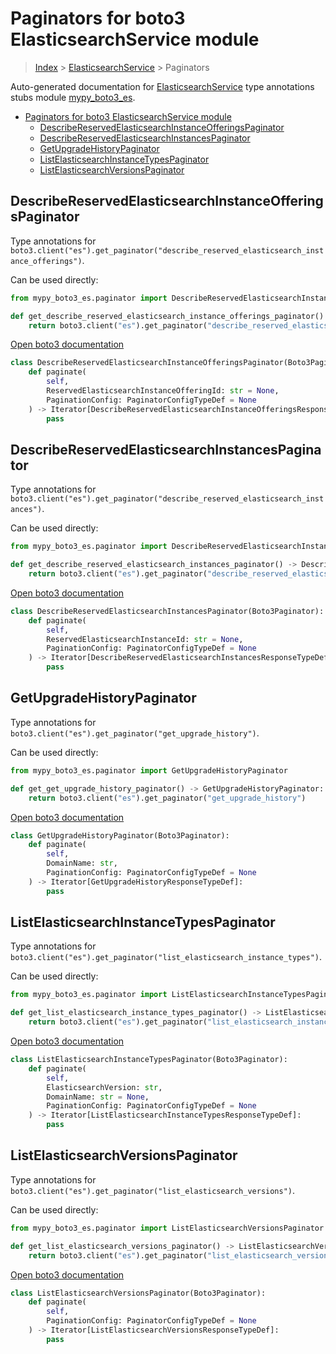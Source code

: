 # Paginators for boto3 ElasticsearchService module

> [Index](../README.md) > [ElasticsearchService](./README.md) > Paginators

Auto-generated documentation for [ElasticsearchService](https://boto3.amazonaws.com/v1/documentation/api/latest/reference/services/es.html#ElasticsearchService)
type annotations stubs module [mypy_boto3_es](https://pypi.org/project/mypy-boto3-es/).

- [Paginators for boto3 ElasticsearchService module](#paginators-for-boto3-elasticsearchservice-module)
  - [DescribeReservedElasticsearchInstanceOfferingsPaginator](#describereservedelasticsearchinstanceofferingspaginator)
  - [DescribeReservedElasticsearchInstancesPaginator](#describereservedelasticsearchinstancespaginator)
  - [GetUpgradeHistoryPaginator](#getupgradehistorypaginator)
  - [ListElasticsearchInstanceTypesPaginator](#listelasticsearchinstancetypespaginator)
  - [ListElasticsearchVersionsPaginator](#listelasticsearchversionspaginator)

## DescribeReservedElasticsearchInstanceOfferingsPaginator

Type annotations for `boto3.client("es").get_paginator("describe_reserved_elasticsearch_instance_offerings")`.

Can be used directly:

```python
from mypy_boto3_es.paginator import DescribeReservedElasticsearchInstanceOfferingsPaginator

def get_describe_reserved_elasticsearch_instance_offerings_paginator() -> DescribeReservedElasticsearchInstanceOfferingsPaginator:
    return boto3.client("es").get_paginator("describe_reserved_elasticsearch_instance_offerings")
```

[Open boto3 documentation](https://boto3.amazonaws.com/v1/documentation/api/latest/reference/services/es.html#ElasticsearchService.Paginator.DescribeReservedElasticsearchInstanceOfferings)

```python
class DescribeReservedElasticsearchInstanceOfferingsPaginator(Boto3Paginator):
    def paginate(
        self,
        ReservedElasticsearchInstanceOfferingId: str = None,
        PaginationConfig: PaginatorConfigTypeDef = None
    ) -> Iterator[DescribeReservedElasticsearchInstanceOfferingsResponseTypeDef]:
        pass
```
## DescribeReservedElasticsearchInstancesPaginator

Type annotations for `boto3.client("es").get_paginator("describe_reserved_elasticsearch_instances")`.

Can be used directly:

```python
from mypy_boto3_es.paginator import DescribeReservedElasticsearchInstancesPaginator

def get_describe_reserved_elasticsearch_instances_paginator() -> DescribeReservedElasticsearchInstancesPaginator:
    return boto3.client("es").get_paginator("describe_reserved_elasticsearch_instances")
```

[Open boto3 documentation](https://boto3.amazonaws.com/v1/documentation/api/latest/reference/services/es.html#ElasticsearchService.Paginator.DescribeReservedElasticsearchInstances)

```python
class DescribeReservedElasticsearchInstancesPaginator(Boto3Paginator):
    def paginate(
        self,
        ReservedElasticsearchInstanceId: str = None,
        PaginationConfig: PaginatorConfigTypeDef = None
    ) -> Iterator[DescribeReservedElasticsearchInstancesResponseTypeDef]:
        pass
```
## GetUpgradeHistoryPaginator

Type annotations for `boto3.client("es").get_paginator("get_upgrade_history")`.

Can be used directly:

```python
from mypy_boto3_es.paginator import GetUpgradeHistoryPaginator

def get_get_upgrade_history_paginator() -> GetUpgradeHistoryPaginator:
    return boto3.client("es").get_paginator("get_upgrade_history")
```

[Open boto3 documentation](https://boto3.amazonaws.com/v1/documentation/api/latest/reference/services/es.html#ElasticsearchService.Paginator.GetUpgradeHistory)

```python
class GetUpgradeHistoryPaginator(Boto3Paginator):
    def paginate(
        self,
        DomainName: str,
        PaginationConfig: PaginatorConfigTypeDef = None
    ) -> Iterator[GetUpgradeHistoryResponseTypeDef]:
        pass
```
## ListElasticsearchInstanceTypesPaginator

Type annotations for `boto3.client("es").get_paginator("list_elasticsearch_instance_types")`.

Can be used directly:

```python
from mypy_boto3_es.paginator import ListElasticsearchInstanceTypesPaginator

def get_list_elasticsearch_instance_types_paginator() -> ListElasticsearchInstanceTypesPaginator:
    return boto3.client("es").get_paginator("list_elasticsearch_instance_types")
```

[Open boto3 documentation](https://boto3.amazonaws.com/v1/documentation/api/latest/reference/services/es.html#ElasticsearchService.Paginator.ListElasticsearchInstanceTypes)

```python
class ListElasticsearchInstanceTypesPaginator(Boto3Paginator):
    def paginate(
        self,
        ElasticsearchVersion: str,
        DomainName: str = None,
        PaginationConfig: PaginatorConfigTypeDef = None
    ) -> Iterator[ListElasticsearchInstanceTypesResponseTypeDef]:
        pass
```
## ListElasticsearchVersionsPaginator

Type annotations for `boto3.client("es").get_paginator("list_elasticsearch_versions")`.

Can be used directly:

```python
from mypy_boto3_es.paginator import ListElasticsearchVersionsPaginator

def get_list_elasticsearch_versions_paginator() -> ListElasticsearchVersionsPaginator:
    return boto3.client("es").get_paginator("list_elasticsearch_versions")
```

[Open boto3 documentation](https://boto3.amazonaws.com/v1/documentation/api/latest/reference/services/es.html#ElasticsearchService.Paginator.ListElasticsearchVersions)

```python
class ListElasticsearchVersionsPaginator(Boto3Paginator):
    def paginate(
        self,
        PaginationConfig: PaginatorConfigTypeDef = None
    ) -> Iterator[ListElasticsearchVersionsResponseTypeDef]:
        pass
```